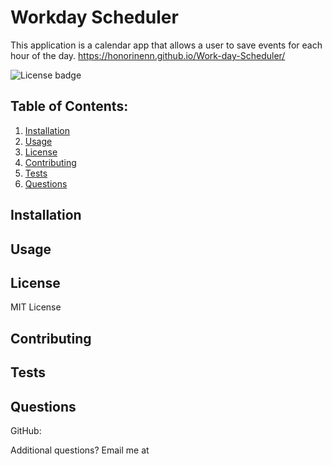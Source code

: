
# Workday Scheduler 

This application is a calendar app that allows a user to save events for each hour of the day.
 https://honorinenn.github.io/Work-day-Scheduler/

![License badge](https://img.shields.io/badge/license-MIT-builtinModules.svg)
     
## Table of Contents:
1. [Installation](#installation)
2. [Usage](#usage)
3. [License](#license)
4. [Contributing](#contributing)
5. [Tests](#tests)
6. [Questions](#questions)

## Installation


## Usage


## License
MIT License

## Contributing


## Tests


## Questions
GitHub: [](https://github.com/)

Additional questions? Email me at 
   
